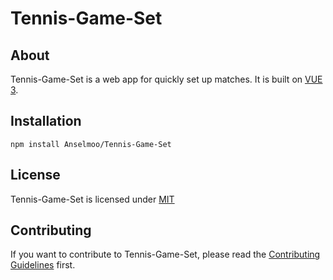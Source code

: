 # Tennis-Game-Set

## About

Tennis-Game-Set is a web app for quickly set up matches.
It is built on [VUE 3](https://vuejs.org).

## Installation

```shell
npm install Anselmoo/Tennis-Game-Set
```

## License

Tennis-Game-Set is licensed under [MIT](LICENSE)

## Contributing

If you want to contribute to Tennis-Game-Set, please read the [Contributing Guidelines](CONTRIBUTING.md) first.
